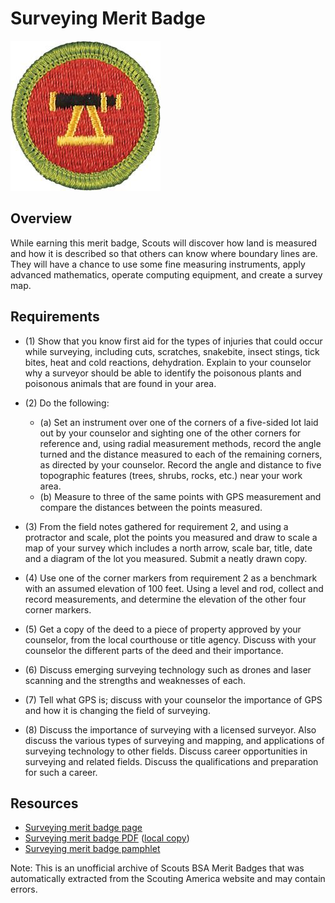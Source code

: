 

# Surveying Merit Badge

![Surveying Merit Badge](images/surveying-merit-badge.jpg)

## Overview



While earning this merit badge, Scouts will discover how land is measured and how it is described so that others can know where boundary lines are. They will have a chance to use some fine measuring instruments, apply advanced mathematics, operate computing equipment, and create a survey map.

## Requirements

* (1) Show that you know first aid for the types of injuries that could occur while surveying, including cuts, scratches, snakebite, insect stings, tick bites, heat and cold reactions, dehydration. Explain to your counselor why a surveyor should be able to identify the poisonous plants and poisonous animals that are found in your area.
* (2) Do the following:
    * (a) Set an instrument over one of the corners of a five-sided lot laid out by your counselor and sighting one of the other corners for reference and, using radial measurement methods, record the angle turned and the distance measured to each of the remaining corners, as directed by your counselor. Record the angle and distance to five topographic features (trees, shrubs, rocks, etc.) near your work area.
    * (b) Measure to three of the same points with GPS measurement and compare the distances between the points measured.


* (3) From the field notes gathered for requirement 2, and using a protractor and scale, plot the points you measured and draw to scale a map of your survey which includes a north arrow, scale bar, title, date and a diagram of the lot you measured. Submit a neatly drawn copy.
* (4) Use one of the corner markers from requirement 2 as a benchmark with an assumed elevation of 100 feet. Using a level and rod, collect and record measurements, and determine the elevation of the other four corner markers.
* (5) Get a copy of the deed to a piece of property approved by your counselor, from the local courthouse or title agency. Discuss with your counselor the different parts of the deed and their importance.
* (6) Discuss emerging surveying technology such as drones and laser scanning and the strengths and weaknesses of each.
* (7) Tell what GPS is; discuss with your counselor the importance of GPS and how it is changing the field of surveying.
* (8) Discuss the importance of surveying with a licensed surveyor. Also discuss  the various types of surveying and mapping, and applications of surveying technology to other fields. Discuss career opportunities in surveying and related fields. Discuss the qualifications and preparation for such a career.


## Resources

- [Surveying merit badge page](https://www.scouting.org/merit-badges/surveying/)
- [Surveying merit badge PDF](https://filestore.scouting.org/filestore/Merit_Badge_ReqandRes/Surveying.pdf) ([local copy](files/surveying-merit-badge.pdf))
- [Surveying merit badge pamphlet](None)

Note: This is an unofficial archive of Scouts BSA Merit Badges that was automatically extracted from the Scouting America website and may contain errors.